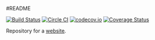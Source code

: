 #README

[![Build Status](https://secure.travis-ci.org/albertpark/albert.park.ac.png?branch=master)](https://travis-ci.org/albertpark/albert.park.ac)
[![Circle CI](https://circleci.com/gh/albertpark/albert.park.ac.svg?branch=master&style=shield)](https://circleci.com/gh/albertpark/albert.park.ac)
[![codecov.io](https://codecov.io/github/albertpark/albert.park.ac/coverage.svg?branch=master)](https://codecov.io/github/albertpark/albert.park.ac)
[![Coverage Status](https://coveralls.io/repos/albertpark/albert.park.ac/badge.svg?branch=master&service=github)](https://coveralls.io/github/albertpark/albert.park.ac?branch=master)

Repository for a [website][albertparkac].

[albertparkac]: http://albert.park.ac